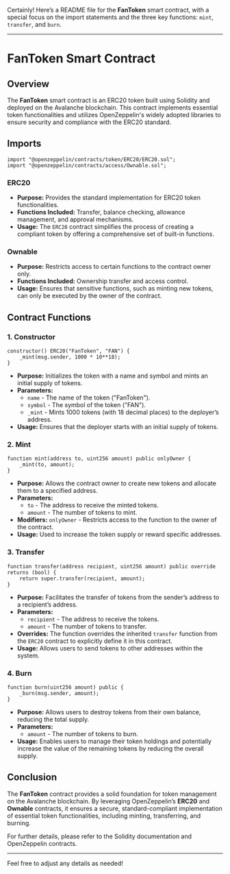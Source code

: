 Certainly! Here’s a README file for the **FanToken** smart contract, with a special focus on the import statements and the three key functions: `mint`, `transfer`, and `burn`.

---

# FanToken Smart Contract

## Overview

The **FanToken** smart contract is an ERC20 token built using Solidity and deployed on the Avalanche blockchain. This contract implements essential token functionalities and utilizes OpenZeppelin's widely adopted libraries to ensure security and compliance with the ERC20 standard.

## Imports

```solidity
import "@openzeppelin/contracts/token/ERC20/ERC20.sol";
import "@openzeppelin/contracts/access/Ownable.sol";
```

### **ERC20**

- **Purpose:** Provides the standard implementation for ERC20 token functionalities.
- **Functions Included:** Transfer, balance checking, allowance management, and approval mechanisms.
- **Usage:** The `ERC20` contract simplifies the process of creating a compliant token by offering a comprehensive set of built-in functions.

### **Ownable**

- **Purpose:** Restricts access to certain functions to the contract owner only.
- **Functions Included:** Ownership transfer and access control.
- **Usage:** Ensures that sensitive functions, such as minting new tokens, can only be executed by the owner of the contract.

## Contract Functions

### 1. **Constructor**

```solidity
constructor() ERC20("FanToken", "FAN") {
    _mint(msg.sender, 1000 * 10**18);
}
```

- **Purpose:** Initializes the token with a name and symbol and mints an initial supply of tokens.
- **Parameters:** 
  - `name` - The name of the token ("FanToken").
  - `symbol` - The symbol of the token ("FAN").
  - `_mint` - Mints 1000 tokens (with 18 decimal places) to the deployer’s address.
- **Usage:** Ensures that the deployer starts with an initial supply of tokens.

### 2. **Mint**

```solidity
function mint(address to, uint256 amount) public onlyOwner {
    _mint(to, amount);
}
```

- **Purpose:** Allows the contract owner to create new tokens and allocate them to a specified address.
- **Parameters:**
  - `to` - The address to receive the minted tokens.
  - `amount` - The number of tokens to mint.
- **Modifiers:** `onlyOwner` - Restricts access to the function to the owner of the contract.
- **Usage:** Used to increase the token supply or reward specific addresses.

### 3. **Transfer**

```solidity
function transfer(address recipient, uint256 amount) public override returns (bool) {
    return super.transfer(recipient, amount);
}
```

- **Purpose:** Facilitates the transfer of tokens from the sender’s address to a recipient’s address.
- **Parameters:**
  - `recipient` - The address to receive the tokens.
  - `amount` - The number of tokens to transfer.
- **Overrides:** The function overrides the inherited `transfer` function from the `ERC20` contract to explicitly define it in this contract.
- **Usage:** Allows users to send tokens to other addresses within the system.

### 4. **Burn**

```solidity
function burn(uint256 amount) public {
    _burn(msg.sender, amount);
}
```

- **Purpose:** Allows users to destroy tokens from their own balance, reducing the total supply.
- **Parameters:**
  - `amount` - The number of tokens to burn.
- **Usage:** Enables users to manage their token holdings and potentially increase the value of the remaining tokens by reducing the overall supply.

## Conclusion

The **FanToken** contract provides a solid foundation for token management on the Avalanche blockchain. By leveraging OpenZeppelin’s **ERC20** and **Ownable** contracts, it ensures a secure, standard-compliant implementation of essential token functionalities, including minting, transferring, and burning.

For further details, please refer to the Solidity documentation and OpenZeppelin contracts.

---

Feel free to adjust any details as needed!
